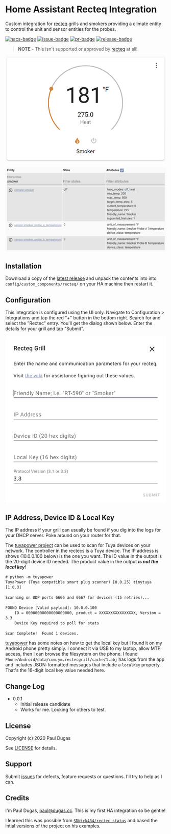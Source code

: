 # Home Assistant Recteq Integration

Custom integration for [recteq][recteq] grills and smokers providing a climate
entity to control the unit and sensor entities for the probes.

[![hacs-badge](https://img.shields.io/badge/HACS-Custom-orange.svg)](https://github.com/custom-components/hacs)
[![issue-badge](https://img.shields.io/github/issues/pdugas/recteq)](https://github.com/pdugas/recteq/issues)
[![pr-badge](https://img.shields.io/github/issues-pr/pdugas/recteq)](https://github.com/pdugas/recteq/issues)
[![release-badge](https://img.shields.io/github/v/release/pdugas/recteq?sort=semver)](https://github.com/pdugas/recteq/releases/latest)

> **NOTE** - This isn't supported or approved by [recteq][recteq] at all!

![climate](img/climate.png)

![entities](img/entities.png)

## Installation

Download a copy of the [latest release][latest] and unpack the contents into 
into `config/custom_components/recteq/` on your HA machine then restart it.

## Configuration

This integration is configured using the UI only. Navigate to Configuration >
Integrations and tap the red "+" button in the bottom right. Search for and
select the "Rectec" entry. You'll get the dialog shown below. Enter the
details for your grill and tap "Submit".

![config](img/config.png)

## IP Address, Device ID & Local Key

The IP address if your grill can usually be found if you dig into the logs
for your DHCP server. Poke around on your router for that.

The [tuyapower project](https://github.com/jasonacox/tuyapower) can be used to
scan for Tuya devices on your network. The controller in the rectecs is a Tuya
device. The IP address is shows (10.0.0.100 below) is the one you want. The ID
value in the output is the 20-digit device ID needed. The product value in the
output **_is not the local key_**!

```shell
# python -m tuyapower
TuyaPower (Tuya compatible smart plug scanner) [0.0.25] tinytuya [1.0.3]

Scanning on UDP ports 6666 and 6667 for devices (15 retries)...

FOUND Device [Valid payload]: 10.0.0.100
    ID = 00000000000000000000, product = XXXXXXXXXXXXXXXX, Version = 3.3
    Device Key required to poll for stats

Scan Complete!  Found 1 devices.
```

[tuyapower](https://github.com/jasonacox/tuya) has some notes on how to get
the local key but I found it on my Android phone pretty simply. I connect it
via USB to my laptop, allow MTP access, then I can browse the filesystem on
the phone. I found `Phone/Android/data/com.ym.rectecgrill/cache/1.abj` has
logs from the app and includes JSON-formatted messages that include a 
`localKey` property. That's the 16-digit local key value needed here.

## Change Log

* 0.0.1 
  * Initial release candidate
  * Works for me. Looking for others to test.

## License

Copyright (c) 2020 Paul Dugas

See [LICENSE](LICENSE) for details.

## Support

Submit [issues](https://github.com/pdugas/recteq/issues) for defects, feature
requests or questions. I'll try to help as I can.

## Credits

I'm Paul Dugas, <paul@dugas.cc>. This is my first HA integration so be gentle!

I learned this was possible from [`SDNick484/rectec_status`][rectec_status] and
based the intial versions of the project on his examples.

[recteq]: https://www.recteq.com/
[latest]: https://github.com/pdugas/recteq/releases/latest
[rectec_status]: https://github.com/SDNick484/rectec_status
